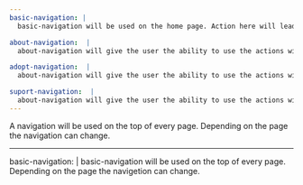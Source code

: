 ```yaml
---
basic-navigation: |
  basic-navigation will be used on the home page. Action here will lead to other navigations within.

about-navigation:  |
  about-navigation will give the user the ability to use the actions within the page.

adopt-navigation:  |
  about-navigation will give the user the ability to use the actions within the page.

suport-navigation:  |
  about-navigation will give the user the ability to use the actions within the page.
---
```


  A navigation will be used on the top of every page. Depending on the page the navigation can change.







---
basic-navigation:  |
  basic-navigation will be used on the top of every page. Depending on the page the navigetion can change.
